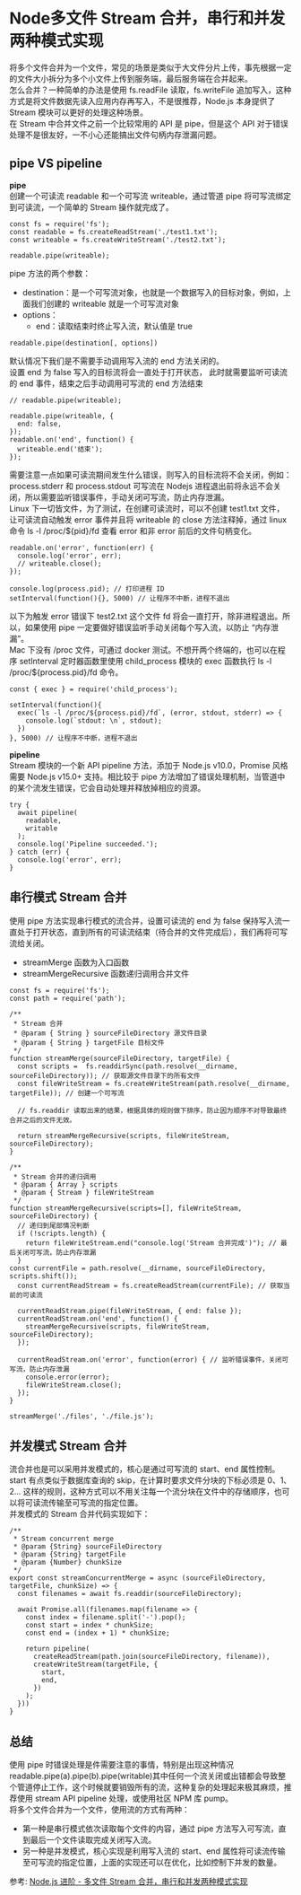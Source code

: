 # Node多文件 Stream 合并，串行和并发两种模式实现
将多个文件合并为一个文件，常见的场景是类似于大文件分片上传，事先根据一定的文件大小拆分为多个小文件上传到服务端，最后服务端在合并起来。  
怎么合并？一种简单的办法是使用 fs.readFile 读取，fs.writeFile 追加写入，这种方式是将文件数据先读入应用内存再写入，不是很推荐，Node.js 本身提供了 Stream 模块可以更好的处理这种场景。  
在 Stream 中合并文件之前一个比较常用的 API 是 pipe，但是这个 API 对于错误处理不是很友好，一不小心还能搞出文件句柄内存泄漏问题。  

## pipe VS pipeline
**pipe**  
创建一个可读流 readable 和一个可写流 writeable，通过管道 pipe 将可写流绑定到可读流，一个简单的 Stream 操作就完成了。  
```
const fs = require('fs');
const readable = fs.createReadStream('./test1.txt');
const writeable = fs.createWriteStream('./test2.txt');

readable.pipe(writeable);
```
pipe 方法的两个参数：  
- destination：是一个可写流对象，也就是一个数据写入的目标对象，例如，上面我们创建的 writeable 就是一个可写流对象
- options：
    - end：读取结束时终止写入流，默认值是 true

```
readable.pipe(destination[, options])
```
默认情况下我们是不需要手动调用写入流的 end 方法关闭的。  
设置 end 为 false 写入的目标流将会一直处于打开状态， 此时就需要监听可读流的 end 事件，结束之后手动调用可写流的 end 方法结束
```
// readable.pipe(writeable);

readable.pipe(writeable, {
  end: false,
});
readable.on('end', function() {
  writeable.end('结束');
});
```
需要注意一点如果可读流期间发生什么错误，则写入的目标流将不会关闭，例如：process.stderr 和 process.stdout 可写流在 Nodejs 进程退出前将永远不会关闭，所以需要监听错误事件，手动关闭可写流，防止内存泄漏。  
Linux 下一切皆文件，为了测试，在创建可读流时，可以不创建 test1.txt 文件，让可读流自动触发 error 事件并且将 writeable 的 close 方法注释掉，通过 linux 命令 ls -l /proc/${pid}/fd 查看 error 和非 error 前后的文件句柄变化。  
```
readable.on('error', function(err) {
  console.log('error', err);
  // writeable.close();
});

console.log(process.pid); // 打印进程 ID
setInterval(function(){}, 5000) // 让程序不中断，进程不退出
```
以下为触发 error 错误下 test2.txt 这个文件 fd 将会一直打开，除非进程退出。所以，如果使用 pipe 一定要做好错误监听手动关闭每个写入流，以防止 “内存泄漏”。  
Mac 下没有 /proc 文件，可通过 docker 测试。不想开两个终端的，也可以在程序 setInterval 定时器函数里使用 child_process 模块的 exec 函数执行 ls -l /proc/${process.pid}/fd 命令。  
```
const { exec } = require('child_process');

setInterval(function(){
  exec(`ls -l /proc/${process.pid}/fd`, (error, stdout, stderr) => {
    console.log(`stdout: \n`, stdout);
  })
}, 5000) // 让程序不中断，进程不退出
```
**pipeline**  
Stream 模块的一个新 API pipeline 方法，添加于 Node.js v10.0，Promise 风格需要 Node.js  v15.0+ 支持。相比较于 pipe 方法增加了错误处理机制，当管道中的某个流发生错误，它会自动处理并释放掉相应的资源。  
```
try {
  await pipeline(
    readable,
    writable
  );
  console.log('Pipeline succeeded.');
} catch (err) {
  console.log('error', err);
}
```
## 串行模式 Stream 合并
使用 pipe 方法实现串行模式的流合并，设置可读流的 end 为 false 保持写入流一直处于打开状态，直到所有的可读流结束（待合并的文件完成后），我们再将可写流给关闭。  
- streamMerge 函数为入口函数
- streamMergeRecursive 函数递归调用合并文件

```
const fs = require('fs');
const path = require('path');

/**
 * Stream 合并
 * @param { String } sourceFileDirectory 源文件目录
 * @param { String } targetFile 目标文件
 */
function streamMerge(sourceFileDirectory, targetFile) {
  const scripts =  fs.readdirSync(path.resolve(__dirname, sourceFileDirectory)); // 获取源文件目录下的所有文件
  const fileWriteStream = fs.createWriteStream(path.resolve(__dirname, targetFile)); // 创建一个可写流

  // fs.readdir 读取出来的结果，根据具体的规则做下排序，防止因为顺序不对导致最终合并之后的文件无效。
  
  return streamMergeRecursive(scripts, fileWriteStream, sourceFileDirectory);
}

/**
 * Stream 合并的递归调用
 * @param { Array } scripts
 * @param { Stream } fileWriteStream
 */
function streamMergeRecursive(scripts=[], fileWriteStream, sourceFileDirectory) {
  // 递归到尾部情况判断
  if (!scripts.length) {
    return fileWriteStream.end("console.log('Stream 合并完成')"); // 最后关闭可写流，防止内存泄漏
  }
const currentFile = path.resolve(__dirname, sourceFileDirectory, scripts.shift());
  const currentReadStream = fs.createReadStream(currentFile); // 获取当前的可读流

  currentReadStream.pipe(fileWriteStream, { end: false });
  currentReadStream.on('end', function() {
    streamMergeRecursive(scripts, fileWriteStream, sourceFileDirectory);
  });

  currentReadStream.on('error', function(error) { // 监听错误事件，关闭可写流，防止内存泄漏
    console.error(error);
    fileWriteStream.close();
  });
}

streamMerge('./files', './file.js');
```
## 并发模式 Stream 合并
流合并也是可以采用并发模式的，核心是通过可写流的 start、end 属性控制。  
start 有点类似于数据库查询的 skip，在计算时要求文件分块的下标必须是 0、1、2... 这样的规则，这种方式可以不用关注每一个流分块在文件中的存储顺序，也可以将可读流传输至可写流的指定位置。  
并发模式的 Stream 合并代码实现如下：  
```
/**
 * Stream concurrent merge
 * @param {String} sourceFileDirectory
 * @param {String} targetFile
 * @param {Number} chunkSize
 */
export const streamConcurrentMerge = async (sourceFileDirectory, targetFile, chunkSize) => {
  const filenames = await fs.readdir(sourceFileDirectory);
  
  await Promise.all(filenames.map(filename => {
    const index = filename.split('-').pop();
    const start = index * chunkSize;
    const end = (index + 1) * chunkSize;

    return pipeline(
      createReadStream(path.join(sourceFileDirectory, filename)),
      createWriteStream(targetFile, {
        start,
        end,
      })
    );
  }))
}
```
## 总结
使用 pipe 时错误处理是件需要注意的事情，特别是出现这种情况 readable.pipe(a).pipe(b).pipe(writable)其中任何一个流关闭或出错都会导致整个管道停止工作，这个时候就要销毁所有的流，这种复杂的处理起来极其麻烦，推荐使用 stream API pipeline 处理，或使用社区 NPM 库 pump。  
将多个文件合并为一个文件，使用流的方式有两种：  
- 第一种是串行模式依次读取每个文件的内容，通过 pipe 方法写入可写流，直到最后一个文件读取完成关闭写入流。
- 另一种是并发模式，核心实现是利用写入流的 start、end 属性将可读流传输至可写流的指定位置，上面的实现还可以在优化，比如控制下并发的数量。

参考:
[Node.js 进阶 - 多文件 Stream 合并，串行和并发两种模式实现](https://mp.weixin.qq.com/s/E_wgJQJJ8jCSO5jdkz_Evg)